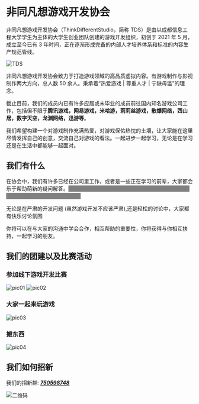 # 非同凡想游戏开发协会

非同凡想游戏开发协会（ThinkDifferentStudio，简称 TDS）是由以成都信息工程大学学生为主体的大学生创业团队创建的游戏开发组织，初创于 2021 年 5 月，成立至今已有 3 年时间，正在逐渐形成完备的内部人才培养体系和标准的内容生产规范管线。

![TDS](logo.png)

非同凡想游戏开发协会致力于打造游戏领域的高品质虚拟内容。有游戏制作与影视制作两大方向，总人数 50 余人。秉承着“热爱游戏 | 尊重人才 | 宁缺毋滥”的理念。

截止目前，我们的成员内已有许多应届或未毕业的成员前往国内知名游戏公司工作，包括但不限于**腾讯游戏，网易游戏，米哈游，莉莉丝游戏，散爆网络，西山居，数字天空，龙渊网络，迅游等**。

我们希望构建一个对游戏制作充满热爱，对游戏保佑热忱的土壤，让大家能在这里尽情发挥自己的创意，交流自己对游戏的看法。一起进步一起学习，无论是在学习还是在生活中都能够一起面对。

## 我们有什么

在协会中，我们有许多已经在公司里工作，或者是一些正在学习的前辈，大家都会乐于帮助萌新的疑问解答。<span class="tooltip">我们的学长也能够提供诸如**米哈游，网易游戏**等公司的内推 (要自己能把握住哈哈哈)</span>

无论是在严肃的开发问题 (虽然游戏开发不应该严肃),还是轻松的讨论中，大家都有快乐讨论氛围

你将可以在与大家的沟通中学会合作，相互帮助的重要性，你将获得与你相互扶持，一起学习的朋友。

## 我们的团建以及比赛活动

### 参加线下游戏开发比赛

![pic01](pic01.png)
![pic02](pic02.png)

### 大家一起来玩游戏

![pic03](pic03.png)

### 搬东西

![pic04](pic04.png)

## 我们如何招新

我们的招新群:
***[750598748](http://qm.qq.com/cgi-bin/qm/qr?_wv=1027&k=VzbQu3XrzJlIvjOFvYe-g7eoqLvc1RoC&authKey=HTNtFxWoZNd5JYq7K4ciRv%2FoJnSWQOiO8AGS%2BlqrUckazxHESFhMpxRPZNftXmn2&noverify=0&group_code=750598748)***

![二维码](image.png)

<style scoped>
    .tooltip {
        background-color: gray;
        color: gray;
        padding: 0 5px;
        font-weight: bold;

        &:hover {
            color: white;
        }
    }
</style>